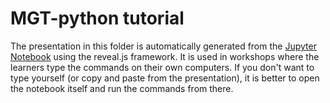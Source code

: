 # MGT-python tutorial

The presentation in this folder is automatically generated from the [Jupyter Notebook](https://github.com/fourMs/MGT-python/blob/master/musicalgestures/MusicalGesturesToolbox.ipynb) using the reveal.js framework. It is used in workshops where the learners type the commands on their own computers. If you don't want to type yourself (or copy and paste from the presentation), it is better to open the notebook itself and run the commands from there.